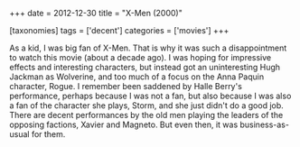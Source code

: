 +++
date = 2012-12-30
title = "X-Men (2000)"

[taxonomies]
tags = ['decent']
categories = ['movies']
+++

As a kid, I was big fan of X-Men. That is why it was such a
disappointment to watch this movie (about a decade ago). I was hoping
for impressive effects and interesting characters, but instead got an
uninteresting Hugh Jackman as Wolverine, and too much of a focus on the
Anna Paquin character, Rogue. I remember been saddened by Halle Berry's
performance, perhaps because I was not a fan, but also because I was
also a fan of the character she plays, Storm, and she just didn't do a
good job. There are decent performances by the old men playing the
leaders of the opposing factions, Xavier and Magneto. But even then, it
was business-as-usual for them.
